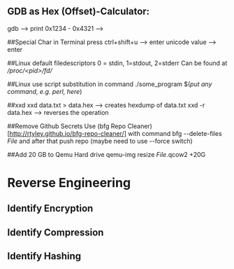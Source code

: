 ## GDB as Hex (Offset)-Calculator:
gdb --> print 0x1234 - 0x4321 --> <decimal result>

##Special Char in Terminal
press ctrl+shift+u --> enter unicode value --> enter

##Linux default filedescriptors
0 = stdin, 1=stdout, 2=stderr
Can be found at */proc/\<pid\>/fd/*

##Linux use script substitution in command
./some_program $(*put any command, e.g. perl, here*)

##xxd
xxd data.txt > data.hex --> creates hexdump of data.txt
xxd -r data.hex --> reverses the operation

##Remove Github Secrets
Use (bfg Repo Cleaner)[http://rtyley.github.io/bfg-repo-cleaner/] with command
bfg --delete-files *File*
and after that push repo (maybe need to use --force switch)

##Add 20 GB to Qemu Hard drive
qemu-img resize *File*.qcow2 +20G

# Reverse Engineering

## Identify Encryption

## Identify Compression

## Identify Hashing
